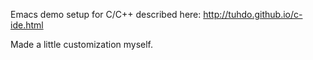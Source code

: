 Emacs demo setup for C/C++ described here: http://tuhdo.github.io/c-ide.html

Made a little customization myself.
